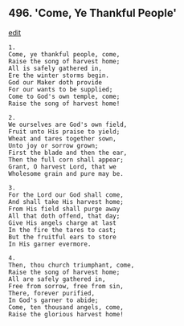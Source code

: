 
## 496.  'Come, Ye Thankful People'
[edit](https://docs.google.com/document/d/1YIRBb%2Djwe5sWCtu82rO0zbXq2GbnsLLb/edit?mode=html)



    1.
    Come, ye thankful people, come,
    Raise the song of harvest home;
    All is safely gathered in,
    Ere the winter storms begin.
    God our Maker doth provide
    For our wants to be supplied;
    Come to God's own temple, come;
    Raise the song of harvest home!

    2.
    We ourselves are God's own field,
    Fruit unto His praise to yield;
    Wheat and tares together sown,
    Unto joy or sorrow grown;
    First the blade and then the ear,
    Then the full corn shall appear;
    Grant, O harvest Lord, that we
    Wholesome grain and pure may be.

    3.
    For the Lord our God shall come,
    And shall take His harvest home;
    From His field shall purge away
    All that doth offend, that day;
    Give His angels charge at last
    In the fire the tares to cast;
    But the fruitful ears to store
    In His garner evermore.

    4.
    Then, thou church triumphant, come,
    Raise the song of harvest home;
    All are safely gathered in,
    Free from sorrow, free from sin,
    There, forever purified,
    In God's garner to abide;
    Come, ten thousand angels, come,
    Raise the glorious harvest home!
